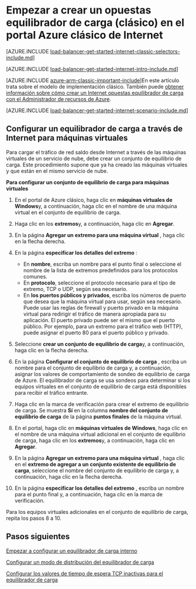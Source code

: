 
<properties
   pageTitle="Empezar a crear una Internet opuestas equilibrador de carga en el modelo de implementación clásica con el portal clásico Azure | Microsoft Azure"
   description="Aprenda a crear un opuestas equilibrador de carga en el modelo de implementación clásica con el portal Azure clásico de Internet"
   services="load-balancer"
   documentationCenter="na"
   authors="sdwheeler"
   manager="carmonm"
   editor=""
   tags="azure-service-management"
/>
<tags
   ms.service="load-balancer"
   ms.devlang="na"
   ms.topic="get-started-article"
   ms.tgt_pltfrm="na"
   ms.workload="infrastructure-services"
   ms.date="08/31/2016"
   ms.author="sewhee" />

# <a name="get-started-creating-an-internet-facing-load-balancer-classic-in-the-azure-classic-portal"></a>Empezar a crear un opuestas equilibrador de carga (clásico) en el portal Azure clásico de Internet

[AZURE.INCLUDE [load-balancer-get-started-internet-classic-selectors-include.md](../../includes/load-balancer-get-started-internet-classic-selectors-include.md)]

[AZURE.INCLUDE [load-balancer-get-started-internet-intro-include.md](../../includes/load-balancer-get-started-internet-intro-include.md)]

[AZURE.INCLUDE [azure-arm-classic-important-include](../../includes/azure-arm-classic-important-include.md)]En este artículo trata sobre el modelo de implementación clásico. También puede [obtener información sobre cómo crear un Internet opuestas equilibrador de carga con el Administrador de recursos de Azure](load-balancer-get-started-internet-arm-ps.md).

[AZURE.INCLUDE [load-balancer-get-started-internet-scenario-include.md](../../includes/load-balancer-get-started-internet-scenario-include.md)]


## <a name="set-up-an-internet-facing-load-balancer-for-virtual-machines"></a>Configurar un equilibrador de carga a través de Internet para máquinas virtuales

Para cargar el tráfico de red saldo desde Internet a través de las máquinas virtuales de un servicio de nube, debe crear un conjunto de equilibrio de carga. Este procedimiento supone que ya ha creado las máquinas virtuales y que están en el mismo servicio de nube.

**Para configurar un conjunto de equilibrio de carga para máquinas virtuales**

1. En el portal de Azure clásico, haga clic en **máquinas virtuales de Windows**y, a continuación, haga clic en el nombre de una máquina virtual en el conjunto de equilibrio de carga.

2. Haga clic en los **extremos**y, a continuación, haga clic en **Agregar**.

3. En la página **Agregar un extremo para una máquina virtual** , haga clic en la flecha derecha.

4. En la página **especificar los detalles del extremo** :

    * En **nombre**, escriba un nombre para el punto final o seleccione el nombre de la lista de extremos predefinidos para los protocolos comunes.
    * En **protocolo**, seleccione el protocolo necesario para el tipo de extremo, TCP o UDP, según sea necesario.
    * En **los puertos públicos y privados**, escriba los números de puerto que desea que la máquina virtual para usar, según sea necesario. Puede usar las reglas de firewall y puerto privado en la máquina virtual para redirigir el tráfico de manera apropiada para su aplicación. El puerto privado puede ser el mismo que el puerto público. Por ejemplo, para un extremo para el tráfico web (HTTP), puede asignar el puerto 80 para el puerto público y privado.

5. Seleccione **crear un conjunto de equilibrio de carga**y, a continuación, haga clic en la flecha derecha.

6. En la página **Configurar el conjunto de equilibrio de carga** , escriba un nombre para el conjunto de equilibrio de carga y, a continuación, asignar los valores de comportamiento de sondeo de equilibrio de carga de Azure. El equilibrador de carga se usa sondeos para determinar si los equipos virtuales en el conjunto de equilibrio de carga está disponibles para recibir el tráfico entrante.

7. Haga clic en la marca de verificación para crear el extremo de equilibrio de carga. Se muestra **Sí** en la columna **nombre del conjunto de equilibrio de carga** de la página **puntos finales** de la máquina virtual.

8. En el portal, haga clic en **máquinas virtuales de Windows**, haga clic en el nombre de una máquina virtual adicional en el conjunto de equilibrio de carga, haga clic en los **extremos**y, a continuación, haga clic en **Agregar**.

9. En la página **Agregar un extremo para una máquina virtual** , haga clic en el **extremo de agregar a un conjunto existente de equilibrio de carga**, seleccione el nombre del conjunto de equilibrio de carga y, a continuación, haga clic en la flecha derecha.

10. En la página **especificar los detalles del extremo** , escriba un nombre para el punto final y, a continuación, haga clic en la marca de verificación.

Para los equipos virtuales adicionales en el conjunto de equilibrio de carga, repita los pasos 8 a 10.



## <a name="next-steps"></a>Pasos siguientes

[Empezar a configurar un equilibrador de carga interno](load-balancer-get-started-ilb-arm-ps.md)

[Configurar un modo de distribución del equilibrador de carga](load-balancer-distribution-mode.md)

[Configurar los valores de tiempo de espera TCP inactivas para el equilibrador de carga](load-balancer-tcp-idle-timeout.md)

